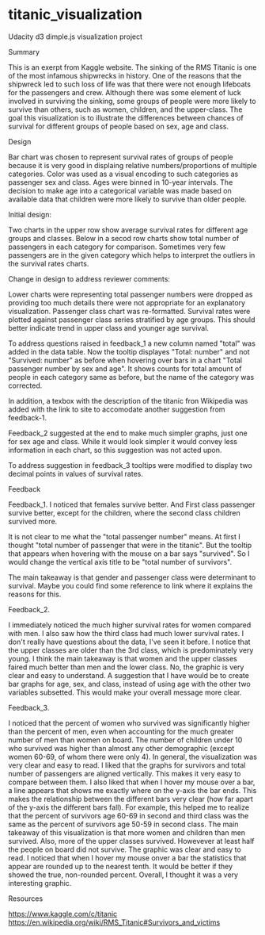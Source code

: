 # titanic_visualization
Udacity d3 dimple.js visualization project

Summary

This is an exerpt from Kaggle website.
The sinking of the RMS Titanic is one of the most infamous shipwrecks in history. 
One of the reasons that the shipwreck led to such loss of life was that there were not enough lifeboats for the passengers and crew. Although there was some element of luck involved in surviving the sinking, some groups of people were more likely to survive than others, such as women, children, and the upper-class.
The goal this visualization is to illustrate the differences between chances of survival for different groups of people based on sex, age and class.

Design

Bar chart was chosen to represent survival rates of groups of people because it is very good in displaing relative numbers/proportions of multiple categories. Color was used as a visual encoding to such categories as passenger sex and class. Ages were binned in 10-year intervals. The decision to make age into a categorical variable was made based on available data that children were more likely to survive than older people. 

Initial design: 

Two charts in the upper row show average survival rates for different age groups and classes. Below in a secod row charts show total number of passengers in each category for comparison. Sometimes very few passengers are in the given category which helps to interpret the outliers in the survival rates charts.

Change in design to address reviewer comments:

Lower charts were representing total passenger numbers were dropped as providing too much details there were not appropriate for an explanatory visualization. Passenger class chart was re-formatted. Survival rates were plotted against passenger class series stratified by age groups. This should better indicate trend in upper class and younger age survival.

To address questions raised in feedback_1 a new column named "total" was added in the data table. Now the tooltip displayes "Total: number" and not "Survived: number" as before when hovering over bars in a chart "Total passenger number by sex and age". It shows counts for total amount of people in each category same as before, but the name of the category was corrected.

In addition, a texbox with the description of the titanic fron Wikipedia was added with the link to site to accomodate another suggestion from feedback-1.

Feedback_2 suggested at the end to make much simpler graphs, just one for sex age and class. While it would look simpler it would convey less information in each chart, so this suggestion was not acted upon.

To address suggestion in feedback_3 tooltips were modified to display two decimal points in values of survival rates.


Feedback

Feedback_1. I noticed that females survive better. And First class passenger survive better, except for the children, where the second class children survived more.

It is not clear to me what the "total passenger number" means. At first I thought "total number of passenger that were in the titanic". But the tooltip that appears when hovering with the mouse on a bar says "survived". So I would change the vertical axis title to be "total number of survivors".

The main takeaway is that gender and passenger class were determinant to survival. Maybe you could find some reference to link where it explains the reasons for this.

Feedback_2.

I immediately noticed the much higher survival rates for women compared with men. I also saw how the third class had much lower survival rates.
I don't really have questions about the data, I've seen it before.
I notice that the upper classes are older than the 3rd class, which is predominately very young.
I think the main takeaway is that women and the upper classes faired much better than men and the lower class.
No, the graphic is very clear and easy to understand. 
A suggestion that I have would be to create bar graphs for age, sex, and class, instead of using age with the other two variables subsetted. This would make your overall message more clear.

Feedback_3.

I noticed that the percent of women who survived was 
significantly higher than the percent of men, even when accounting 
for the much greater number of men than women on board. The number 
of children under 10 who survived was higher than almost any other 
demographic (except women 60-69, of whom there were only 4). In 
general, the visualization was very clear and easy to read. I 
liked that the graphs for survivors and total number of passengers 
are aligned vertically. This makes it very easy to compare between 
them. I also liked that when I hover my mouse over a bar, a line 
appears that shows me exactly where on the y-axis the bar ends. 
This makes the relationship between the different bars very clear 
(how far apart of the y-axis the different bars fall). For 
example, this helped me to realize that the percent of survivors 
age 60-69 in second and third class was the same as the percent of 
survivors age 50-59 in second class.
The main takeaway of this visualization is that more women and 
children than men survived. Also, more of the upper classes 
survived. Howevever at least half the people on board did not 
survive. 
The graphic was clear and easy to read. I noticed that when I 
hover my mouse onver a bar the statistics that appear are rounded 
up to the nearest tenth. It would be better if they showed the 
true, non-rounded percent. Overall, I thought it was a very 
interesting graphic.


Resources

https://www.kaggle.com/c/titanic
https://en.wikipedia.org/wiki/RMS_Titanic#Survivors_and_victims

